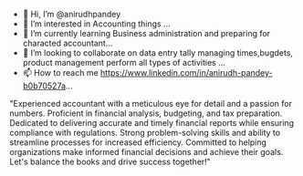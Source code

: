 - 👋 Hi, I’m @anirudhpandey
- 👀 I’m interested in Accounting things ...
- 🌱 I’m currently learning Business administration and preparing for characted accountant...
- 💞️ I’m looking to collaborate on data entry tally managing times,bugdets, product management perform all types of activities ...
- 📫 How to reach me  https://www.linkedin.com/in/anirudh-pandey-b0b70527a...

<!---
caanirudhpandey/caanirudhpandey is a ✨ special ✨ repository because its `README.md` (this file) appears on your GitHub profile.
You can click the Preview link to take a look at your changes.
--->
"Experienced accountant with a meticulous eye for detail and a passion for numbers. Proficient in financial analysis, budgeting, and tax preparation. Dedicated to delivering accurate and timely financial reports while ensuring compliance with regulations. Strong problem-solving skills and ability to streamline processes for increased efficiency. Committed to helping organizations make informed financial decisions and achieve their goals. Let's balance the books and drive success together!"
